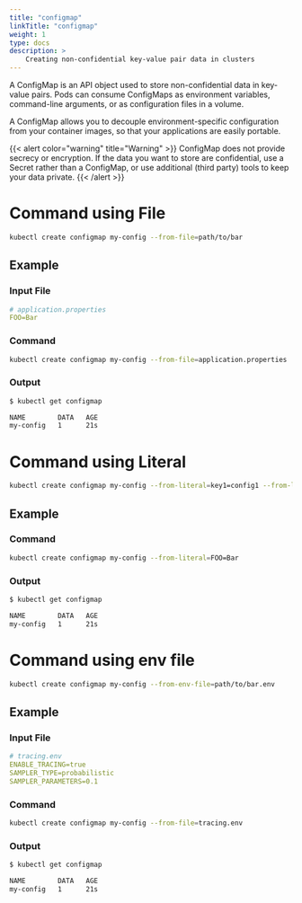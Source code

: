 ```yaml
---
title: "configmap"
linkTitle: "configmap"
weight: 1
type: docs
description: >
    Creating non-confidential key-value pair data in clusters
---
```


A ConfigMap is an API object used to store non-confidential data in key-value pairs. Pods can consume ConfigMaps as environment variables, command-line arguments, or as configuration files in a volume.

A ConfigMap allows you to decouple environment-specific configuration from your container images, so that your applications are easily portable.

{{< alert color="warning" title="Warning" >}}
ConfigMap does not provide secrecy or encryption. If the data you want to store are confidential, use a Secret rather than a ConfigMap, or use additional (third party) tools to keep your data private.
{{< /alert >}}

# Command using File

```bash
kubectl create configmap my-config --from-file=path/to/bar
```

## Example

### Input File

```yaml
# application.properties
FOO=Bar
```

### Command

```bash
kubectl create configmap my-config --from-file=application.properties
```

### Output

```bash
$ kubectl get configmap

NAME        DATA   AGE
my-config   1      21s
```

# Command using Literal

```bash
kubectl create configmap my-config --from-literal=key1=config1 --from-literal=key2=config2
```

## Example

### Command

```bash
kubectl create configmap my-config --from-literal=FOO=Bar
```

### Output

```bash
$ kubectl get configmap

NAME        DATA   AGE
my-config   1      21s
```

# Command using env file

```bash
kubectl create configmap my-config --from-env-file=path/to/bar.env
```

## Example

### Input File

```yaml
# tracing.env
ENABLE_TRACING=true
SAMPLER_TYPE=probabilistic
SAMPLER_PARAMETERS=0.1
```

### Command

```bash
kubectl create configmap my-config --from-file=tracing.env
```

### Output

```bash
$ kubectl get configmap

NAME        DATA   AGE
my-config   1      21s
```